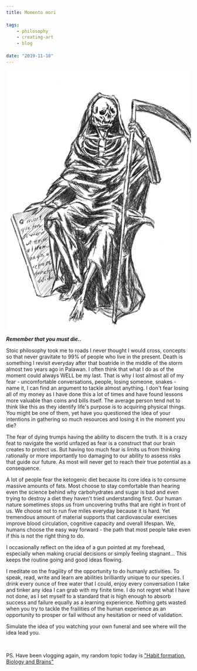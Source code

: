 ```yaml
---
title: Momento mori

tags:
    - philosophy
    - creating-art
    - blog

date: "2019-11-18"
---
```


![death](death.jpg) 

***Remember that you must die..***

Stoic philosophy took me to roads I never thought I would cross, concepts so that never gravitate to 99% of people who live in the present. Death is something I revisit everyday after that boatride in the middle of the storm almost two years ago in Palawan. I often think that what I do as of the moment could always WELL be my last. That is why I lost almost all of my fear - uncomfortable conversations, people, losing someone, snakes - name it, I can find an argument to tackle almost anything. I don't fear losing all of my money as I have done this a lot of times and have found lessons more valuable than coins and bills itself. The average person tend not to think like this as they identify life's purpose is to acquiring physical things. You might be one of them, yet have you questioned the idea of your intentions in gathering so much resources and losing it in the moment you die?

The fear of dying trumps having the ability to discern the truth. It is a crazy feat to navigate the world unfazed as fear is a construct that our brain creates to protect us. But having too much fear is limits us from thinking rationally or more importantly too damaging to our ability to assess risks that guide our future. As most will never get to reach their true potential as a consequence. 

A lot of people fear the ketogenic diet because its core idea is to consume massive amounts of fats. Most choose to stay comfortable than hearing even the science behind why carbohydrates and sugar is bad and even trying to destroy a diet they haven't tried understanding first. Our human nature sometimes stops us from uncovering truths that are right in front of us. We choose not to run five miles everyday because it is hard. Yet tremendous amount of material supports that cardiovascular exercises improve blood circulation, cognitive capacity and overall lifespan. We, humans choose the easy way forward - the path that most people take even if this is not the right thing to do.

I occasionally reflect on the idea of a gun pointed at my forehead, especially when making crucial decisions or simply feeling stagnant... This keeps the routine going and good ideas flowing. 

I meditate on the fragility of the opportunity to do humanly activities. To speak, read, write and learn are abilities brilliantly unique to our species. I drink every ounce of free water that I could, enjoy every conversation I take and tinker any idea I can grab with my finite time. I do not regret what I have not done, as I set myself to a standard that is high enough to absorb success and failure equally as a learning experience. Nothing gets wasted when you try to tackle the frailities of the human experience as an opportunity to prosper or fail without any hesitation or need of validation. 

Simulate the idea of you watching your own funeral and see where will the idea lead you.

</br>

PS. Have been vlogging again, my random topic today is ["Habit formation, Biology and Brains"](https://www.youtube.com/watch?v=o-8W2Pabi7c) 



